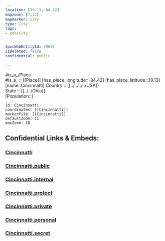 ```yaml
---
location: [39.13,-84.42] 
mapzoom: [7,12] 
mapmarker: city 
type: City
tags:
- geo/City


SpocWebEntityId: 29611
isDeleted: false
confidential: public

---
```

#is_a_/Place  
#is_a_ :: [[Place]] 
[has_place_longitude::-84.42] 
[has_place_latitude::39.13] 
[name::Cincinnatti] 
Country :: [[../../../../USA]]  
State :: [[../../Ohio]]  
[Population::] 



```leaflet
id: Cincinnatti
coordinates: [[Cincinnatti]] 
markerFile: [[Cincinnatti]] 
defaultZoom: 11 
maxZoom: 18
```


## Confidential Links & Embeds: 

### [Cincinnatti](/_Standards/Earth/Continent/America~North/USA/USA~Central/Ohio/counties~Ohio/Hamilton,County/cities~Hamilton/Cincinnatti.md) 

### [Cincinnatti.public](/_public/Earth/Continent/America~North/USA/USA~Central/Ohio/counties~Ohio/Hamilton,County/cities~Hamilton/Cincinnatti.public.md) 

### [Cincinnatti.internal](/_internal/Earth/Continent/America~North/USA/USA~Central/Ohio/counties~Ohio/Hamilton,County/cities~Hamilton/Cincinnatti.internal.md) 

### [Cincinnatti.protect](/_protect/Earth/Continent/America~North/USA/USA~Central/Ohio/counties~Ohio/Hamilton,County/cities~Hamilton/Cincinnatti.protect.md) 

### [Cincinnatti.private](/_private/Earth/Continent/America~North/USA/USA~Central/Ohio/counties~Ohio/Hamilton,County/cities~Hamilton/Cincinnatti.private.md) 

### [Cincinnatti.personal](/_personal/Earth/Continent/America~North/USA/USA~Central/Ohio/counties~Ohio/Hamilton,County/cities~Hamilton/Cincinnatti.personal.md) 

### [Cincinnatti.secret](/_secret/Earth/Continent/America~North/USA/USA~Central/Ohio/counties~Ohio/Hamilton,County/cities~Hamilton/Cincinnatti.secret.md)

